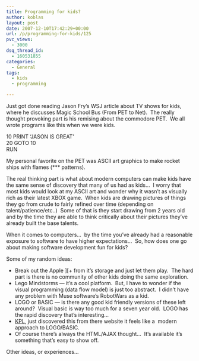 ```yaml
---
title: Programming for kids?
author: koblas
layout: post
date: 2007-12-10T17:42:29+00:00
url: /p/programming-for-kids/125
pvc_views:
  - 3000
dsq_thread_id:
  - 160531855
categories:
  - General
tags:
  - kids
  - programming

---
```

Just got done reading Jason Fry&#8217;s WSJ article about TV shows for kids, where he discusses Magic School Bus (From PET to Net).&nbsp; The really thought provoking part is his remising about the commodore PET.&nbsp; We all wrote programs like this when we were kids.

10 PRINT &#8216;JASON IS GREAT&#8217;  
20 GOTO 10  
RUN 

My personal favorite on the PET was ASCII art graphics to make rocket ships with flames (\*** patterns).&nbsp; 

The real thinking part is what about modern computers can make kids have the same sense of discovery that many of us had as kids&#8230;&nbsp; I worry that most kids would look at my ASCII art and wonder why it wasn&#8217;t as visually rich as their latest XBOX game.&nbsp; When kids are drawing pictures of things they go from crude to fairly refined over time (depending on talent/patience/etc..)&nbsp; Some of that is they start drawing from 2 years old and by the time they are able to think critically about their pictures they&#8217;ve already built the base talents.&nbsp; 

When it comes to computers&#8230;&nbsp; by the time you&#8217;ve already had a reasonable exposure to software to have higher expectations&#8230;&nbsp; So, how does one go about making software development fun for kids?&nbsp; 

Some of my random ideas:

  * Break out the Apple ][+ from it&#8217;s storage and just let them play.&nbsp; The hard part is there is no community of other kids doing the same exploration. 
  * Lego Mindstorms &#8212; it&#8217;s a cool platform.&nbsp; But, I have to wonder if the visual programming (data flow model) is just too abstract.&nbsp; I didn&#8217;t have any problem with Muse software&#8217;s RobotWars as a kid.
  * LOGO or BASIC &#8212; is there any good kid friendly versions of these left around?&nbsp; Visual basic is way too much for a seven year old.&nbsp; LOGO has the rapid discovery that&#8217;s interesting&#8230;
  * [KPL][1], just discovered this from there website it feels like a&nbsp; modern approach to LOGO/BASIC.
  * Of course there&#8217;s always the HTML/AJAX thought&#8230;&nbsp; It&#8217;s available it&#8217;s something that&#8217;s easy to show off.

Other ideas, or experiences&#8230;

 [1]: http://www.kidsprogramminglanguage.com/